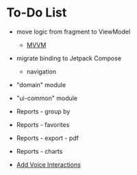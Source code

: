 To-Do List
====

* move logic from fragment to ViewModel
  * [MVVM](https://developer.android.com/topic/libraries/architecture/viewmodel.html)
* migrate binding to Jetpack Compose
  * navigation
* "domain" module
* "ui-common" module

* Reports - group by
* Reports - favorites
* Reports - export - pdf
* Reports - charts
* [Add Voice Interactions](https://codelabs.developers.google.com/codelabs/voice-interaction/index.html)
